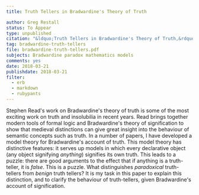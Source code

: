 ```yaml
---
title: Truth Tellers in Bradwardine's Theory of Truth

author: Greg Restall
status: To Appear
type: unpublished
citation: "&ldquo;Truth Tellers in Bradwardine's Theory of Truth,&rdquo; to appear in <em><a href=\"http://www.illc.uva.nl/GPMR-LS1/proceedings.html\">Modern Views of Medieval Logic</a></em>, edited by Christoph Kann, Benedikt Loewe, Christian Rode and Sara L. Uckelman, Recherches de Th&eacute;ologie et Philosophie M&eacute;di&eacute;vales&mdash;Bibliotheca. Peeters Publishers, 2018"
tag: bradwardine-truth-tellers
file: bradwardine-truth-tellers.pdf
subjects: Bradwardine paradox mathematics models
comments: yes
date: 2018-03-21
publishdate: 2018-03-21
filter:
  - erb
  - markdown
  - rubypants
---
```

Stephen Read's work on Bradwardine's theory of truth is some of the most exciting work on truth and insolubilia in recent years. Read brings together modern tools of formal logic and Bradwardine's theory of signification to show that medieval distinctions can give great insight into the behaviour of semantic concepts such as truth. In a number of papers, I have developed a model theory for Bradwardine's account of truth. This model theory has distinctive features: it serves up models in which every declarative object (any object signifying <em>anything</em>) signifies its own truth. This leads to a puzzle: there are good arguments to the effect that if anything is a truth-teller, it is <em>false</em>. This is a puzzle. What distinguishes <em>paradoxical</em> truth-tellers from <em>benign</em> truth tellers? It is my task in this paper to explain this distinction, and to clarify the behaviour of truth-tellers, given Bradwardine's account of signification.
